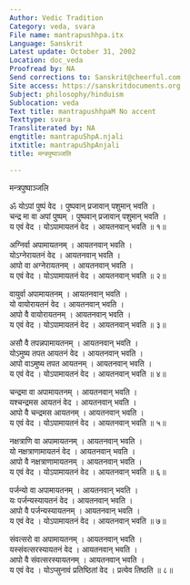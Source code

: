 ```yaml
---
Author: Vedic Tradition
Category: veda, svara
File name: mantrapushhpa.itx
Language: Sanskrit
Latest update: October 31, 2002
Location: doc_veda
Proofread by: NA
Send corrections to: Sanskrit@cheerful.com
Site access: https://sanskritdocuments.org
Subject: philosophy/hinduism
Sublocation: veda
Text title: mantrapushhpaM No accent
Texttype: svara
Transliterated by: NA
engtitle: mantrapuShpA.njali
itxtitle: mantrapuShpAnjali
title: मन्त्रपुष्पाञ्जलि

---
```

  
 मन्त्रपुष्पाञ्जलि   
  
  
ॐ योऽपां पुष्पं वेद । पुष्पवान् प्रजावान् पशुमान् भवति ।   
चन्द्र मा वा अपां पुष्पम् । पुष्पवान् प्रजावान् पशुमान् भवति ।   
य एवं वेद । योऽपामायतनं वेद । आयतनवान् भवति ॥ १॥   
  
अग्निर्वा अपामायतनम् । आयतनवान् भवति ।   
योऽग्नेरायतनं वेद । आयतनवान् भवति ।   
आपो वा अग्नेरायतनम् । आयतनवान् भवति ।   
य एवं वेद । योऽपामायतनं वेद । आयतनवान् भवति ॥ २॥   
  
वायुर्वा अपामायतनम् । आयतनवान् भवति ।   
यो वायोरायतनं वेद । आयतनवान् भवति ।   
आपो वै वायोरायतनम् । आयतनवान् भवति ।   
य एवं वेद । योऽपामायतनं वेद । आयतनवान् भवति ॥ ३॥   
  
असौ वै तपन्नपामायतनम् । आयतनवान् भवति ।   
योऽमुष्य तपत आयतनं वेद । आयतनवान् भवति ।   
आपो वाऽमुष्य तपत आयतनम् । आयतनवान् भवति ।   
य एवं वेद । योऽपामायतनं वेद । आयतनवान् भवति ॥ ४॥   
  
चन्द्रमा वा अपामायतनम् । आयतनवान् भवति ।   
यश्चन्द्रमस आयतनं वेद । आयतनवान् भवति ।   
आपो वै चन्द्रमस आयतनम् । आयतनवान् भवति ।   
य एवं वेद । योऽपामायतनं वेद । आयतनवान् भवति ॥ ५॥   
  
नक्षत्राणि वा अपामायतनम् । आयतनवान् भवति ।   
यो नक्षत्राणामायतनं वेद । आयतनवान् भवति ।   
आपो वै नक्षत्राणामायतनम् । आयतनवान् भवति ।   
य एवं वेद । योऽपामायतनं वेद । आयतनवान् भवति ॥ ६॥   
  
पर्जन्यो वा अपामायतनम् । आयतनवान् भवति ।   
यः पर्जन्यस्यायतनं वेद । आयतनवान् भवति ।   
आपो वै पर्जन्यस्यायतनम् । आयतनवान् भवति ।   
य एवं वेद । योऽपामायतनं वेद । आयतनवान् भवति ॥ ७॥   
  
संवत्सरो वा अपामायतनम् । आयतनवान् भवति ।   
यस्संवत्सरस्यायतनं वेद । आयतनवान् भवति ।   
आपो वै संवत्सरस्यायतनम् । आयतनवान् भवति ।   
य एवं वेद । योऽप्सुनावं प्रतिष्ठितां वेद । प्रत्येव तिष्ठति ॥ ८॥   
  
